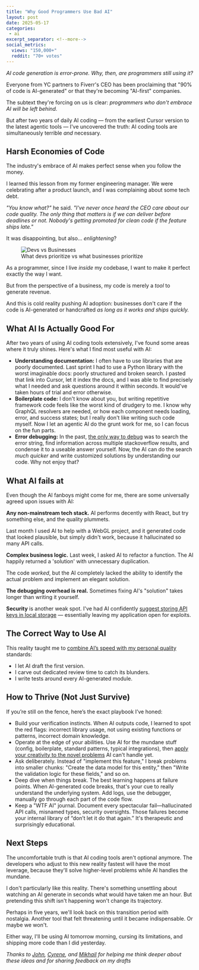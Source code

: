 ```yaml
---
title: "Why Good Programmers Use Bad AI"
layout: post
date: 2025-05-17
categories:
 - ai
excerpt_separator: <!--more-->
social_metrics:
  views: "150,000+"
  reddit: "70+ votes"
---
```


*AI code generation is error-prone. Why, then, are programmers still using it?*

Everyone from YC partners to Fiverr's CEO has been proclaiming that "90% of code is AI-generated" or that they're becoming "AI-first" companies. 

The subtext they're forcing on us is clear: _programmers who don't embrace AI will be left behind._

But after two years of daily AI coding — from the earliest Cursor version to the latest agentic tools — I've uncovered the truth: AI coding tools are simultaneously terrible _and_ necessary.

<!--more-->

## Harsh Economies of Code

The industry's embrace of AI makes perfect sense when you follow the money.

I learned this lesson from my former engineering manager. We were celebrating after a product launch, and I was complaining about some tech debt.

_"You know what?"_ he said. _"I've never once heard the CEO care about our code quality. The only thing that matters is if we can deliver before deadlines or not. Nobody's getting promoted for clean code if the feature ships late."_

It was disappointing, but also... _enlightening_?

<figure>
  <img src="{{ '/assets/devs-vs-businesses-art-vs-deadlines.png' | relative_url }}" alt="Devs vs Businesses" style="max-width: 30em">
  <figcaption>What devs prioritize vs what businesses prioritize</figcaption>
</figure>


As a programmer, since I live _inside_ my codebase, I want to make it perfect exactly the way I want.

But from the perspective of a business, my code is merely a _tool_ to generate revenue.

And this is cold reality pushing AI adoption: businesses don't care if the code is AI-generated or handcrafted _as long as it works and ships quickly._

## What AI Is Actually Good For

After two years of using AI coding tools extensively, I've found some areas where it truly shines. Here's what I find most useful with AI:

- **Understanding documentation:** I often have to use libraries that are poorly documented. Last sprint I had to use a Python library with the worst imaginable docs: poorly structured and broken search. I pasted that link into Cursor, let it index the docs, and I was able to find precisely what I needed and ask questions around it within seconds. It would've taken hours of trial and error otherwise.
- **Boilerplate code:** I don't know about you, but writing repetitive framework code feels like the worst kind of drudgery to me. I know why GraphQL resolvers are needed, or how each component needs loading, error, and success states; but I really don't like writing such code myself. Now I let an agentic AI do the grunt work for me, so I can focus on the fun parts.
- **Error debugging:** In the past, [the only way to debug](/blog/ai-and-learning) was to search the error string, find information across multiple stackoverflow results, and condense it to a useable answer yourself. Now, the AI can do the search _much quicker_ and write customized solutions by understanding our code. Why not enjoy that?

## What AI fails at

Even though the AI fanboys might come for me, there are some universally agreed upon issues with AI:

**Any non-mainstream tech stack.** AI performs decently with React, but try something else, and the quality plummets. 

Last month I used AI to help with a WebGL project, and it generated code that looked plausible, but simply didn't work, because it hallucinated so many API calls.

**Complex business logic.** Last week, I asked AI to refactor a function. The AI happily returned a 'solution' with unnecessary duplication.

The code _worked_, but the AI completely lacked the ability to identify the actual problem and implement an elegant solution.

**The debugging overhead is real.** Sometimes fixing AI's "solution" takes longer than writing it yourself.

**Security** is another weak spot. I've had AI confidently [suggest storing API keys in local storage](/blog/dangers-vibe-coding) — essentially leaving my application open for exploits.


## The Correct Way to Use AI

This reality taught me to [combine AI’s speed with my personal quality](/blog/cursor-guide) standards:

<!-- newsletter_widget -->

- I let AI draft the first version.
- I carve out dedicated review time to catch its blunders.
- I write tests around every AI-generated module.

## How to Thrive (Not Just Survive)

If you’re still on the fence, here’s the exact playbook I’ve honed:

* Build your verification instincts. When AI outputs code, I learned to spot the red flags: incorrect library usage, not using existing functions or patterns, incorrect domain knowledge.
* Operate at the edge of your abilities. Use AI for the mundane stuff (config, boilerplate, standard patterns, typical integrations), then [apply your creativity to the novel problems](/blog/ai-illiterate-programmers) AI can't handle yet.
* Ask deliberately. Instead of "implement this feature," I break problems into smaller chunks: "Create the data model for this entity," then "Write the validation logic for these fields," and so on.
* Deep dive when things break. The best learning happens at failure points. When AI-generated code breaks, that's your cue to really understand the underlying system. Add logs, use the debugger, manually go through each part of the code flow.
* Keep a "WTF AI" journal. Document every spectacular fail—hallucinated API calls, misnamed types, security oversights. Those failures become your internal library of “don’t let it do that again.” It's therapeutic and surprisingly educational.

## Next Steps

The uncomfortable truth is that AI coding tools aren't optional anymore. The developers who adjust to this new reality fastest will have the most leverage, because they'll solve higher-level problems while AI handles the mundane.

I don't particularly like this reality. There's something unsettling about watching an AI generate in seconds what would have taken me an hour. But pretending this shift isn't happening won't change its trajectory.

Perhaps in five years, we'll look back on this transition period with nostalgia. Another tool that felt threatening until it became indispensable. Or maybe we won't. 

Either way, I'll be using AI tomorrow morning, cursing its limitations, and shipping more code than I did yesterday.

_Thanks to [John](https://www.linkedin.com/in/jmontroy90/), [Cyrene](https://cysabi.github.io/), and [Mikhail](https://www.linkedin.com/in/mikkqu/) for helping me think deeper about these ideas and for sharing feedback on my drafts_